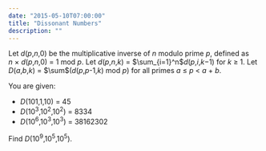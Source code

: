 ```yaml
---
date: "2015-05-10T07:00:00"
title: "Dissonant Numbers"
description: ""
---
```


<p>Let <var>d</var>(<var>p</var>,<var>n</var>,0) be the multiplicative inverse of <var>n</var> modulo prime <var>p</var>, defined as <var>n</var> × <var>d</var>(<var>p</var>,<var>n</var>,0) = 1 mod <var>p</var>.
Let <var>d</var>(<var>p</var>,<var>n</var>,<var>k</var>) = $\sum_{i=1}^n$<var>d</var>(<var>p</var>,<var>i</var>,<var>k</var>−1) for <var>k</var> ≥ 1.
Let <var>D</var>(<var>a</var>,<var>b</var>,<var>k</var>) = $\sum$(<var>d</var>(<var>p</var>,<var>p</var>-1,<var>k</var>) mod <var>p</var>) for all primes <var>a</var> ≤ <var>p</var> &lt; <var>a</var> + <var>b</var>.</p>
<p>You are given:</p>
<ul><li><var>D</var>(101,1,10) = 45</li>
<li><var>D</var>(10<sup>3</sup>,10<sup>2</sup>,10<sup>2</sup>) = 8334</li>
<li><var>D</var>(10<sup>6</sup>,10<sup>3</sup>,10<sup>3</sup>) = 38162302</li></ul><p>Find <var>D</var>(10<sup>9</sup>,10<sup>5</sup>,10<sup>5</sup>).</p>


